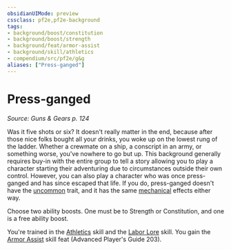 ```yaml
---
obsidianUIMode: preview
cssclass: pf2e,pf2e-background
tags:
- background/boost/constitution
- background/boost/strength
- background/feat/armor-assist
- background/skill/athletics
- compendium/src/pf2e/g&g
aliases: ["Press-ganged"]
---
```

# Press-ganged
*Source: Guns & Gears p. 124*  

Was it five shots or six? It doesn't really matter in the end, because after those nice folks bought all your drinks, you woke up on the lowest rung of the ladder. Whether a crewmate on a ship, a conscript in an army, or something worse, you've nowhere to go but up. This background generally requires buy-in with the entire group to tell a story allowing you to play a character starting their adventuring due to circumstances outside their own control. However, you can also play a character who was once press-ganged and has since escaped that life. If you do, press-ganged doesn't have the [uncommon](/rules/traits/uncommon.md) trait, and it has the same [mechanical](/rules/traits/mechanical.md) effects either way.

Choose two ability boosts. One must be to Strength or Constitution, and one is a free ability boost.

You're trained in the [Athletics](/compendium/skills.md#Athletics) skill and the [Labor Lore](/compendium/skills.md#Lore) skill. You gain the [Armor Assist](/compendium/feats/armor-assist-apg.md) skill feat (Advanced Player's Guide 203).